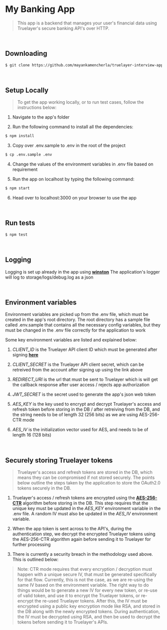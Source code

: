 # My Banking App
> This app is a backend that manages your user's financial data using Truelayer's
secure banking API's over HTTP.

<br>

## Downloading
```bash
$ git clone https://github.com/mayankamencherla/truelayer-interview-app.git
```

<br>

## Setup Locally
> To get the app working locally, or to run test cases, follow the instructions below:

1. Navigate to the app's folder

2. Run the following command to install all the dependencies:
```bash
$ npm install
```

3. Copy over .env.sample to .env in the root of the project
```bash
$ cp .env.sample .env
```

4. Change the values of the environment variables in .env file based on requirement

5. Run the app on localhost by typing the following command:
```bash
$ npm start
```

6. Head over to localhost:3000 on your browser to use the app

<br>

## Run tests
```bash
$ npm test
```

<br>

## Logging
Logging is set up already in the app using **[winston](https://www.github.com/winstonjs/winston)**
The application's logger will log to storage/logs/debug.log as a json

<br>

## Environment variables
Environment variables are picked up from the .env file, which must be created in the app's root directory. The root directory has a sample file called .env.sample that contains all the necessary config variables, but they must be changed in the .env file correctly for the application to work

Some key environment variables are listed and explained below:

1. *CLIENT_ID* is the Truelayer API client ID which must be generated after signing **[here](https://console.truelayer.com/)**

2. *CLIENT_SECRET* is the Truelayer API client secret, which can be retreived from the account after signing up using the link above

3. *REDIRECT_URI* is the url that must be sent to Truelayer which is will get the callback response after user access / rejects app authorization

4. *JWT_SECRET* is the secret used to generate the app's json web token

5. *AES_KEY* is the key used to encrypt and decrypt Truelayer's access and refresh token before storing in the DB / after retreiving from the DB, and the string needs to be of length 32 (256 bits) as we are using AES-256-CTR mode

6. *AES_IV* is the initialization vector used for AES, and needs to be of length 16 (128 bits)

<br>

## Securely storing Truelayer tokens
> Truelayer's access and refresh tokens are stored in the DB, which means they can be compromised if not stored securely. The points below outline the steps taken by the application to store the OAuth2.0 tokens securely in the DB.

1. Truelayer's access / refresh tokens are encrypted using the **[AES-256-CTR](http://web.cs.ucdavis.edu/~rogaway/papers/modes.pdf)** algorithm before storing in the DB. This step requires that the unique key must be updated in the *AES_KEY* environment variable in the .env file. A random IV must also be updated in the *AES_IV* environment variable.

2. When the app token is sent across to the API's, during the authentication step, we decrypt the encrypted Truelayer tokens using the AES-256-CTR algorithm again before sending it to Truelayer for further processing

3. There is currently a security breach in the methodology used above. This is outlined below:
> Note: CTR mode requires that every encryption / decryption must happen with a unique secure IV, that must be generated specifically for that flow. Currently, this is not the case, as we are re-using the same IV based on the environment variable. The right way to do things would be to generate a new IV for every new token, or re-use of valid token, and use it to encrypt the Truelayer tokens, or re-encrypt the re-used Truelayer tokens. After this, the IV must be encrypted using a public key encryption mode like RSA, and stored in the DB along with the newly encrypted tokens. During authentication, the IV must be decrypted using RSA, and then be used to decrypt the tokens before sending it to Truelayer's APIs.
